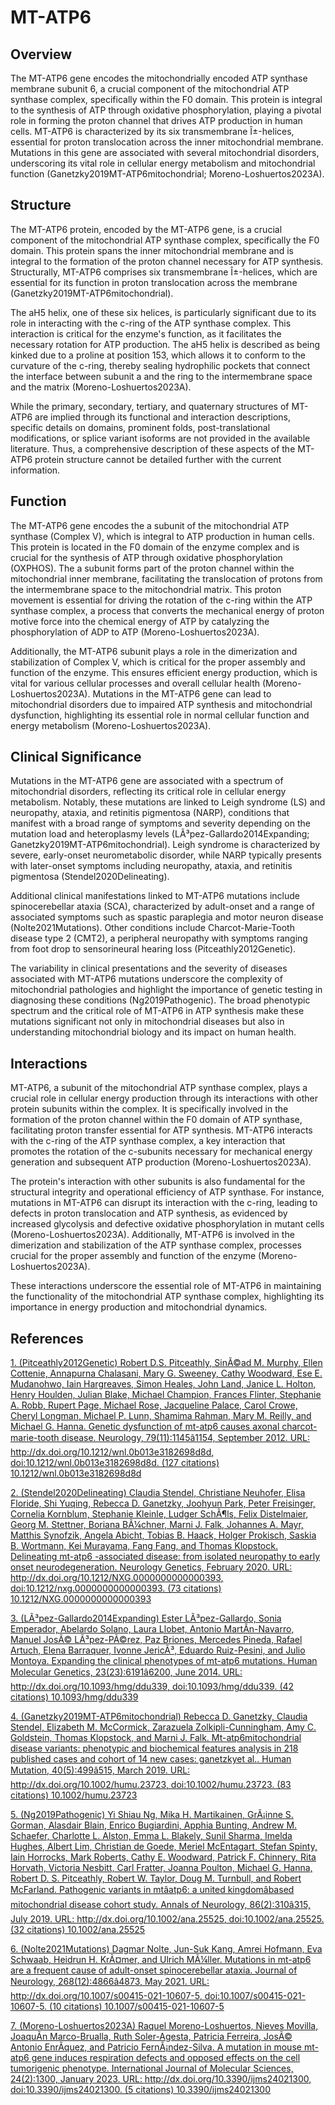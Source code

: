 # MT-ATP6

## Overview
The MT-ATP6 gene encodes the mitochondrially encoded ATP synthase membrane subunit 6, a crucial component of the mitochondrial ATP synthase complex, specifically within the F0 domain. This protein is integral to the synthesis of ATP through oxidative phosphorylation, playing a pivotal role in forming the proton channel that drives ATP production in human cells. MT-ATP6 is characterized by its six transmembrane Î±-helices, essential for proton translocation across the inner mitochondrial membrane. Mutations in this gene are associated with several mitochondrial disorders, underscoring its vital role in cellular energy metabolism and mitochondrial function (Ganetzky2019MT-ATP6mitochondrial; Moreno-Loshuertos2023A).

## Structure
The MT-ATP6 protein, encoded by the MT-ATP6 gene, is a crucial component of the mitochondrial ATP synthase complex, specifically the F0 domain. This protein spans the inner mitochondrial membrane and is integral to the formation of the proton channel necessary for ATP synthesis. Structurally, MT-ATP6 comprises six transmembrane Î±-helices, which are essential for its function in proton translocation across the membrane (Ganetzky2019MT-ATP6mitochondrial).

The aH5 helix, one of these six helices, is particularly significant due to its role in interacting with the c-ring of the ATP synthase complex. This interaction is critical for the enzyme's function, as it facilitates the necessary rotation for ATP production. The aH5 helix is described as being kinked due to a proline at position 153, which allows it to conform to the curvature of the c-ring, thereby sealing hydrophilic pockets that connect the interface between subunit a and the ring to the intermembrane space and the matrix (Moreno-Loshuertos2023A).

While the primary, secondary, tertiary, and quaternary structures of MT-ATP6 are implied through its functional and interaction descriptions, specific details on domains, prominent folds, post-translational modifications, or splice variant isoforms are not provided in the available literature. Thus, a comprehensive description of these aspects of the MT-ATP6 protein structure cannot be detailed further with the current information.

## Function
The MT-ATP6 gene encodes the a subunit of the mitochondrial ATP synthase (Complex V), which is integral to ATP production in human cells. This protein is located in the F0 domain of the enzyme complex and is crucial for the synthesis of ATP through oxidative phosphorylation (OXPHOS). The a subunit forms part of the proton channel within the mitochondrial inner membrane, facilitating the translocation of protons from the intermembrane space to the mitochondrial matrix. This proton movement is essential for driving the rotation of the c-ring within the ATP synthase complex, a process that converts the mechanical energy of proton motive force into the chemical energy of ATP by catalyzing the phosphorylation of ADP to ATP (Moreno-Loshuertos2023A).

Additionally, the MT-ATP6 subunit plays a role in the dimerization and stabilization of Complex V, which is critical for the proper assembly and function of the enzyme. This ensures efficient energy production, which is vital for various cellular processes and overall cellular health (Moreno-Loshuertos2023A). Mutations in the MT-ATP6 gene can lead to mitochondrial disorders due to impaired ATP synthesis and mitochondrial dysfunction, highlighting its essential role in normal cellular function and energy metabolism (Moreno-Loshuertos2023A).

## Clinical Significance
Mutations in the MT-ATP6 gene are associated with a spectrum of mitochondrial disorders, reflecting its critical role in cellular energy metabolism. Notably, these mutations are linked to Leigh syndrome (LS) and neuropathy, ataxia, and retinitis pigmentosa (NARP), conditions that manifest with a broad range of symptoms and severity depending on the mutation load and heteroplasmy levels (LÃ³pez-Gallardo2014Expanding; Ganetzky2019MT-ATP6mitochondrial). Leigh syndrome is characterized by severe, early-onset neurometabolic disorder, while NARP typically presents with later-onset symptoms including neuropathy, ataxia, and retinitis pigmentosa (Stendel2020Delineating).

Additional clinical manifestations linked to MT-ATP6 mutations include spinocerebellar ataxia (SCA), characterized by adult-onset and a range of associated symptoms such as spastic paraplegia and motor neuron disease (Nolte2021Mutations). Other conditions include Charcot-Marie-Tooth disease type 2 (CMT2), a peripheral neuropathy with symptoms ranging from foot drop to sensorineural hearing loss (Pitceathly2012Genetic).

The variability in clinical presentations and the severity of diseases associated with MT-ATP6 mutations underscore the complexity of mitochondrial pathologies and highlight the importance of genetic testing in diagnosing these conditions (Ng2019Pathogenic). The broad phenotypic spectrum and the critical role of MT-ATP6 in ATP synthesis make these mutations significant not only in mitochondrial diseases but also in understanding mitochondrial biology and its impact on human health.

## Interactions
MT-ATP6, a subunit of the mitochondrial ATP synthase complex, plays a crucial role in cellular energy production through its interactions with other protein subunits within the complex. It is specifically involved in the formation of the proton channel within the F0 domain of ATP synthase, facilitating proton transfer essential for ATP synthesis. MT-ATP6 interacts with the c-ring of the ATP synthase complex, a key interaction that promotes the rotation of the c-subunits necessary for mechanical energy generation and subsequent ATP production (Moreno-Loshuertos2023A).

The protein's interaction with other subunits is also fundamental for the structural integrity and operational efficiency of ATP synthase. For instance, mutations in MT-ATP6 can disrupt its interaction with the c-ring, leading to defects in proton translocation and ATP synthesis, as evidenced by increased glycolysis and defective oxidative phosphorylation in mutant cells (Moreno-Loshuertos2023A). Additionally, MT-ATP6 is involved in the dimerization and stabilization of the ATP synthase complex, processes crucial for the proper assembly and function of the enzyme (Moreno-Loshuertos2023A).

These interactions underscore the essential role of MT-ATP6 in maintaining the functionality of the mitochondrial ATP synthase complex, highlighting its importance in energy production and mitochondrial dynamics.


## References


[1. (Pitceathly2012Genetic) Robert D.S. Pitceathly, SinÃ©ad M. Murphy, Ellen Cottenie, Annapurna Chalasani, Mary G. Sweeney, Cathy Woodward, Ese E. Mudanohwo, Iain Hargreaves, Simon Heales, John Land, Janice L. Holton, Henry Houlden, Julian Blake, Michael Champion, Frances Flinter, Stephanie A. Robb, Rupert Page, Michael Rose, Jacqueline Palace, Carol Crowe, Cheryl Longman, Michael P. Lunn, Shamima Rahman, Mary M. Reilly, and Michael G. Hanna. Genetic dysfunction of mt-atp6 causes axonal charcot-marie-tooth disease. Neurology, 79(11):1145â1154, September 2012. URL: http://dx.doi.org/10.1212/wnl.0b013e3182698d8d, doi:10.1212/wnl.0b013e3182698d8d. (127 citations) 10.1212/wnl.0b013e3182698d8d](https://doi.org/10.1212/wnl.0b013e3182698d8d)

[2. (Stendel2020Delineating) Claudia Stendel, Christiane Neuhofer, Elisa Floride, Shi Yuqing, Rebecca D. Ganetzky, Joohyun Park, Peter Freisinger, Cornelia Kornblum, Stephanie Kleinle, Ludger SchÃ¶ls, Felix Distelmaier, Georg M. Stettner, Boriana BÃ¼chner, Marni J. Falk, Johannes A. Mayr, Matthis Synofzik, Angela Abicht, Tobias B. Haack, Holger Prokisch, Saskia B. Wortmann, Kei Murayama, Fang Fang, and Thomas Klopstock. Delineating mt-atp6 -associated disease: from isolated neuropathy to early onset neurodegeneration. Neurology Genetics, February 2020. URL: http://dx.doi.org/10.1212/NXG.0000000000000393, doi:10.1212/nxg.0000000000000393. (73 citations) 10.1212/NXG.0000000000000393](https://doi.org/10.1212/NXG.0000000000000393)

[3. (LÃ³pez-Gallardo2014Expanding) Ester LÃ³pez-Gallardo, Sonia Emperador, Abelardo Solano, Laura Llobet, Antonio MartÃ­n-Navarro, Manuel JosÃ© LÃ³pez-PÃ©rez, Paz Briones, Mercedes Pineda, Rafael Artuch, Elena Barraquer, Ivonne JericÃ³, Eduardo Ruiz-Pesini, and Julio Montoya. Expanding the clinical phenotypes of mt-atp6 mutations. Human Molecular Genetics, 23(23):6191â6200, June 2014. URL: http://dx.doi.org/10.1093/hmg/ddu339, doi:10.1093/hmg/ddu339. (42 citations) 10.1093/hmg/ddu339](https://doi.org/10.1093/hmg/ddu339)

[4. (Ganetzky2019MT-ATP6mitochondrial) Rebecca D. Ganetzky, Claudia Stendel, Elizabeth M. McCormick, Zarazuela Zolkipli-Cunningham, Amy C. Goldstein, Thomas Klopstock, and Marni J. Falk. Mt-atp6mitochondrial disease variants: phenotypic and biochemical features analysis in 218 published cases and cohort of 14 new cases: ganetzky<scp>et al.</scp>. Human Mutation, 40(5):499â515, March 2019. URL: http://dx.doi.org/10.1002/humu.23723, doi:10.1002/humu.23723. (83 citations) 10.1002/humu.23723](https://doi.org/10.1002/humu.23723)

[5. (Ng2019Pathogenic) Yi Shiau Ng, Mika H. Martikainen, GrÃ¡inne S. Gorman, Alasdair Blain, Enrico Bugiardini, Apphia Bunting, Andrew M. Schaefer, Charlotte L. Alston, Emma L. Blakely, Sunil Sharma, Imelda Hughes, Albert Lim, Christian de Goede, Meriel McEntagart, Stefan Spinty, Iain Horrocks, Mark Roberts, Cathy E. Woodward, Patrick F. Chinnery, Rita Horvath, Victoria Nesbitt, Carl Fratter, Joanna Poulton, Michael G. Hanna, Robert D. S. Pitceathly, Robert W. Taylor, Doug M. Turnbull, and Robert McFarland. Pathogenic variants in mtâatp6: a united kingdomâbased mitochondrial disease cohort study. Annals of Neurology, 86(2):310â315, July 2019. URL: http://dx.doi.org/10.1002/ana.25525, doi:10.1002/ana.25525. (32 citations) 10.1002/ana.25525](https://doi.org/10.1002/ana.25525)

[6. (Nolte2021Mutations) Dagmar Nolte, Jun-Suk Kang, Amrei Hofmann, Eva Schwaab, Heidrun H. KrÃ¤mer, and Ulrich MÃ¼ller. Mutations in mt-atp6 are a frequent cause of adult-onset spinocerebellar ataxia. Journal of Neurology, 268(12):4866â4873, May 2021. URL: http://dx.doi.org/10.1007/s00415-021-10607-5, doi:10.1007/s00415-021-10607-5. (10 citations) 10.1007/s00415-021-10607-5](https://doi.org/10.1007/s00415-021-10607-5)

[7. (Moreno-Loshuertos2023A) Raquel Moreno-Loshuertos, Nieves Movilla, JoaquÃ­n Marco-Brualla, Ruth Soler-Agesta, Patricia Ferreira, JosÃ© Antonio EnrÃ­quez, and Patricio FernÃ¡ndez-Silva. A mutation in mouse mt-atp6 gene induces respiration defects and opposed effects on the cell tumorigenic phenotype. International Journal of Molecular Sciences, 24(2):1300, January 2023. URL: http://dx.doi.org/10.3390/ijms24021300, doi:10.3390/ijms24021300. (5 citations) 10.3390/ijms24021300](https://doi.org/10.3390/ijms24021300)